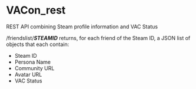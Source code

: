 # VACon_rest
REST API combining Steam profile information and VAC Status

/friendslist/***STEAMID*** returns, for each friend of the Steam ID, a JSON list of objects that each contain:

<ul>
<li>Steam ID</li>
<li>Persona Name</li>
<li>Community URL</li>
<li>Avatar URL</li>
<li>VAC Status</li>
</ul>
